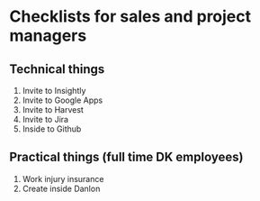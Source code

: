 Checklists for sales and project managers
=========================================

 Technical things
------------------
 1. Invite to Insightly
 2. Invite to Google Apps
 3. Invite to Harvest
 4. Invite to Jira
 5. Inside to Github

Practical things (full time DK employees)
----------
1. Work injury insurance
2. Create inside Danlon
